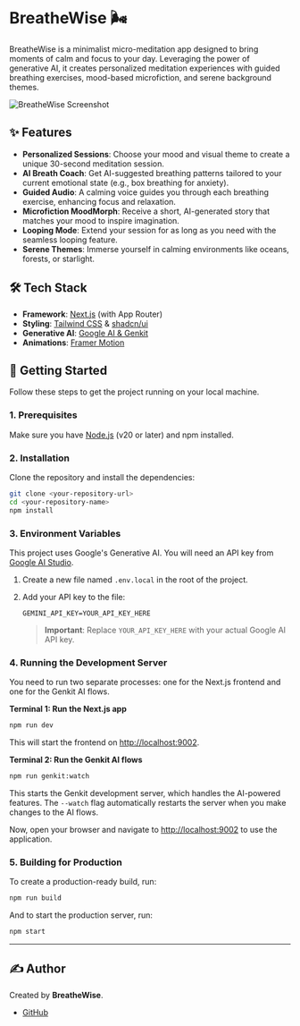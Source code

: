 # BreatheWise 🌬️

BreatheWise is a minimalist micro-meditation app designed to bring moments of calm and focus to your day. Leveraging the power of generative AI, it creates personalized meditation experiences with guided breathing exercises, mood-based microfiction, and serene background themes.

![BreatheWise Screenshot](https://storage.googleapis.com/aip-dev-images/breathewise-screenshot.png)

## ✨ Features

-   **Personalized Sessions**: Choose your mood and visual theme to create a unique 30-second meditation session.
-   **AI Breath Coach**: Get AI-suggested breathing patterns tailored to your current emotional state (e.g., box breathing for anxiety).
-   **Guided Audio**: A calming voice guides you through each breathing exercise, enhancing focus and relaxation.
-   **Microfiction MoodMorph**: Receive a short, AI-generated story that matches your mood to inspire imagination.
-   **Looping Mode**: Extend your session for as long as you need with the seamless looping feature.
-   **Serene Themes**: Immerse yourself in calming environments like oceans, forests, or starlight.

## 🛠️ Tech Stack

-   **Framework**: [Next.js](https://nextjs.org/) (with App Router)
-   **Styling**: [Tailwind CSS](https://tailwindcss.com/) & [shadcn/ui](https://ui.shadcn.com/)
-   **Generative AI**: [Google AI & Genkit](https://firebase.google.com/docs/genkit)
-   **Animations**: [Framer Motion](https://www.framer.com/motion/)

## 🚀 Getting Started

Follow these steps to get the project running on your local machine.

### 1. Prerequisites

Make sure you have [Node.js](https://nodejs.org/en) (v20 or later) and npm installed.

### 2. Installation

Clone the repository and install the dependencies:

```bash
git clone <your-repository-url>
cd <your-repository-name>
npm install
```

### 3. Environment Variables

This project uses Google's Generative AI. You will need an API key from [Google AI Studio](https://aistudio.google.com/).

1.  Create a new file named `.env.local` in the root of the project.
2.  Add your API key to the file:

    ```
    GEMINI_API_KEY=YOUR_API_KEY_HERE
    ```

    > **Important**: Replace `YOUR_API_KEY_HERE` with your actual Google AI API key.

### 4. Running the Development Server

You need to run two separate processes: one for the Next.js frontend and one for the Genkit AI flows.

**Terminal 1: Run the Next.js app**

```bash
npm run dev
```

This will start the frontend on [http://localhost:9002](http://localhost:9002).

**Terminal 2: Run the Genkit AI flows**

```bash
npm run genkit:watch
```

This starts the Genkit development server, which handles the AI-powered features. The `--watch` flag automatically restarts the server when you make changes to the AI flows.

Now, open your browser and navigate to [http://localhost:9002](http://localhost:9002) to use the application.

### 5. Building for Production

To create a production-ready build, run:

```bash
npm run build
```

And to start the production server, run:

```bash
npm start
```

---

## ✍️ Author

Created by **BreatheWise**.
- [GitHub](https://github.com/)

